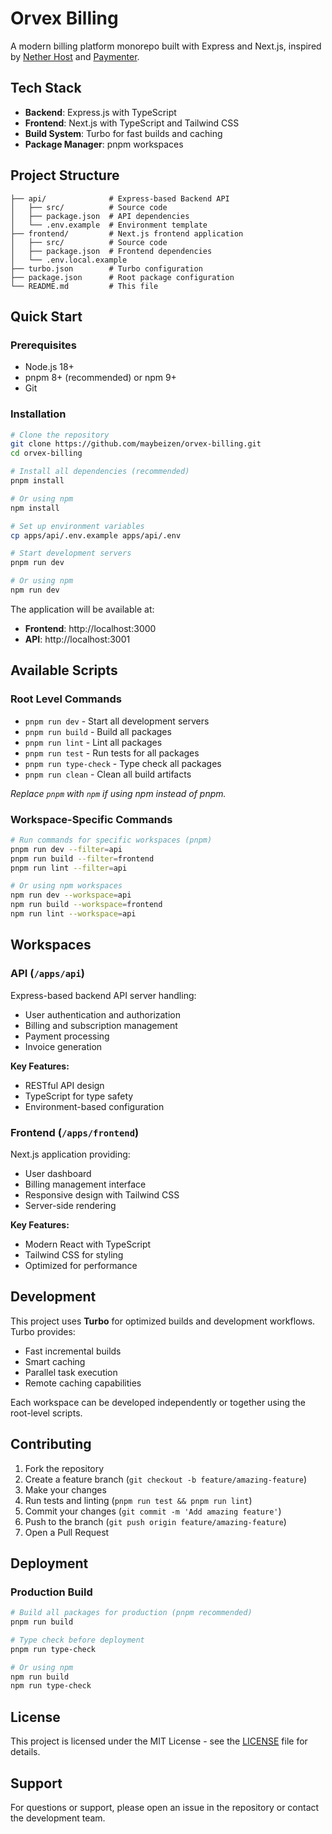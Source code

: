# Orvex Billing

A modern billing platform monorepo built with Express and Next.js, inspired by [Nether Host](https://netherhost.cc) and [Paymenter](https://paymenter.org).

## Tech Stack

- **Backend**: Express.js with TypeScript
- **Frontend**: Next.js with TypeScript and Tailwind CSS
- **Build System**: Turbo for fast builds and caching
- **Package Manager**: pnpm workspaces

## Project Structure

```
├── api/              # Express-based Backend API
│   ├── src/          # Source code
│   ├── package.json  # API dependencies
│   └── .env.example  # Environment template
├── frontend/         # Next.js frontend application
│   ├── src/          # Source code
│   ├── package.json  # Frontend dependencies
│   └── .env.local.example
├── turbo.json        # Turbo configuration
├── package.json      # Root package configuration
└── README.md         # This file
```

## Quick Start

### Prerequisites

- Node.js 18+
- pnpm 8+ (recommended) or npm 9+
- Git

### Installation

```bash
# Clone the repository
git clone https://github.com/maybeizen/orvex-billing.git
cd orvex-billing

# Install all dependencies (recommended)
pnpm install

# Or using npm
npm install

# Set up environment variables
cp apps/api/.env.example apps/api/.env

# Start development servers
pnpm run dev

# Or using npm
npm run dev
```

The application will be available at:

- **Frontend**: http://localhost:3000
- **API**: http://localhost:3001

## Available Scripts

### Root Level Commands

- `pnpm run dev` - Start all development servers
- `pnpm run build` - Build all packages
- `pnpm run lint` - Lint all packages
- `pnpm run test` - Run tests for all packages
- `pnpm run type-check` - Type check all packages
- `pnpm run clean` - Clean all build artifacts

_Replace `pnpm` with `npm` if using npm instead of pnpm._

### Workspace-Specific Commands

```bash
# Run commands for specific workspaces (pnpm)
pnpm run dev --filter=api
pnpm run build --filter=frontend
pnpm run lint --filter=api

# Or using npm workspaces
npm run dev --workspace=api
npm run build --workspace=frontend
npm run lint --workspace=api
```

## Workspaces

### API (`/apps/api`)

Express-based backend API server handling:

- User authentication and authorization
- Billing and subscription management
- Payment processing
- Invoice generation

**Key Features:**

- RESTful API design
- TypeScript for type safety
- Environment-based configuration

### Frontend (`/apps/frontend`)

Next.js application providing:

- User dashboard
- Billing management interface
- Responsive design with Tailwind CSS
- Server-side rendering

**Key Features:**

- Modern React with TypeScript
- Tailwind CSS for styling
- Optimized for performance

## Development

This project uses **Turbo** for optimized builds and development workflows. Turbo provides:

- Fast incremental builds
- Smart caching
- Parallel task execution
- Remote caching capabilities

Each workspace can be developed independently or together using the root-level scripts.

## Contributing

1. Fork the repository
2. Create a feature branch (`git checkout -b feature/amazing-feature`)
3. Make your changes
4. Run tests and linting (`pnpm run test && pnpm run lint`)
5. Commit your changes (`git commit -m 'Add amazing feature'`)
6. Push to the branch (`git push origin feature/amazing-feature`)
7. Open a Pull Request

## Deployment

### Production Build

```bash
# Build all packages for production (pnpm recommended)
pnpm run build

# Type check before deployment
pnpm run type-check

# Or using npm
npm run build
npm run type-check
```

## License

This project is licensed under the MIT License - see the [LICENSE](LICENSE) file for details.

## Support

For questions or support, please open an issue in the repository or contact the development team.
